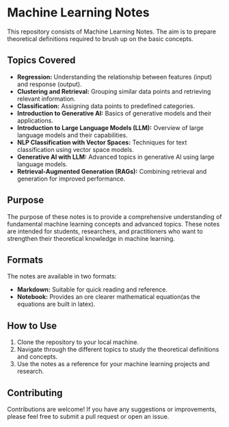 # Machine Learning Notes

This repository consists of Machine Learning Notes. The aim is to prepare theoretical definitions required to brush up on the basic concepts. 

## Topics Covered

- **Regression:** Understanding the relationship between features (input) and response (output).
- **Clustering and Retrieval:** Grouping similar data points and retrieving relevant information.
- **Classification:** Assigning data points to predefined categories.
- **Introduction to Generative AI:** Basics of generative models and their applications.
- **Introduction to Large Language Models (LLM):** Overview of large language models and their capabilities.
- **NLP Classification with Vector Spaces:** Techniques for text classification using vector space models.
- **Generative AI with LLM:** Advanced topics in generative AI using large language models.
- **Retrieval-Augmented Generation (RAGs):** Combining retrieval and generation for improved performance.

## Purpose

The purpose of these notes is to provide a comprehensive understanding of fundamental machine learning concepts and advanced topics. These notes are intended for students, researchers, and practitioners who want to strengthen their theoretical knowledge in machine learning.

## Formats

The notes are available in two formats:
- **Markdown:** Suitable for quick reading and reference.
- **Notebook:** Provides an ore clearer mathematical equation(as the equations are built in latex).

## How to Use

1. Clone the repository to your local machine.
2. Navigate through the different topics to study the theoretical definitions and concepts.
3. Use the notes as a reference for your machine learning projects and research.

## Contributing

Contributions are welcome! If you have any suggestions or improvements, please feel free to submit a pull request or open an issue.